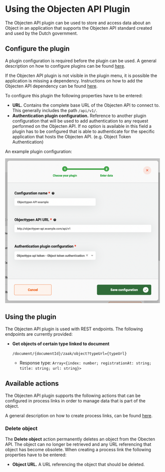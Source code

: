 # Using the Objecten API Plugin

The Objecten API plugin can be used to store and access data about an Object in an application that supports the
Objecten API standard created and used by the Dutch government.

## Configure the plugin

A plugin configuration is required before the plugin can be used. A general description on how to configure
plugins can be found [here](../configure-plugin.md).

If the Objecten API plugin is not visible in the plugin menu, it is possible the application is missing a dependency.
Instructions on how to add the Objecten API dependency can be found
[here](/getting-started/modules/zgw/objecten-api.md).

To configure this plugin the following properties have to be entered:
- **URL.** Contains the complete base URL of the Objecten API to connect to. This generally includes 
the path `/api/v1/`.
- **Authentication plugin configuration.** Reference to another plugin configuration that will be used to add 
authentication to any request performed on the Objecten API. If no option is available in this field a plugin has to 
be configured that is able to authenticate for the specific application that hosts the Objecten API. 
(e.g. Object Token Authentication)

An example plugin configuration:

![example plugin configuration](img/configure-plugin.png)

## Using the plugin

The Objecten API plugin is used with REST endpoints. The following endpoints are currently provided:
- **Get objects of certain type linked to document**

  `/document/{documentId}/zaak/object?typeUrl={typeUrl}`
    - Response type: `Array<{index: number; registrationAt: string; title: string; url: string}>`

## Available actions

The Objecten API plugin supports the following actions that can be configured in process links in order to manage data that
is part of the object. 

A general description on how to create process links, can be found [here](../create-process-link.md).

### Delete object

The **Delete object** action permanently deletes an object from the Obecten API. The object can no longer be retrieved and any URL referencing that object has become obsolete.
When creating a process link the following properties have to be entered:

- **Object URL.** A URL referencing the object that should be deleted.
